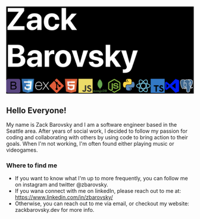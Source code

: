 ![Zack Barovsky: Bootstrap, CSS, Express, Git, HTML, JavaScript, MongoDB, NodeJs, Python, React, TypeScript, VS Code, Postgesql](/images/header.png)

## Hello Everyone!
My name is Zack Barovsky and I am a software engineer based in the Seattle area. After years of social work, I decided to follow my passion for coding and collaborating with others by using code to bring action to their goals. When I'm not working, I'm often found either playing music or videogames.

### Where to find me
* If you want to know what I'm up to more frequently, you can follow me on instagram and twitter @zbarovsky.
* If you wana connect with me on linkedIn, please reach out to me at: https://www.linkedin.com/in/zbarovsky/
* Otherwise, you can reach out to me via email, or checkout my website: zackbarovsky.dev for more info.



<!--
**zbarovsky/zbarovsky** is a ✨ _special_ ✨ repository because its `README.md` (this file) appears on your GitHub profile.

Here are some ideas to get you started:

- 🔭 I’m currently working on ...
- 🌱 I’m currently learning ...
- 👯 I’m looking to collaborate on ...
- 🤔 I’m looking for help with ...
- 💬 Ask me about ...
- 📫 How to reach me: ...
- 😄 Pronouns: ...
- ⚡ Fun fact: ...
-->
